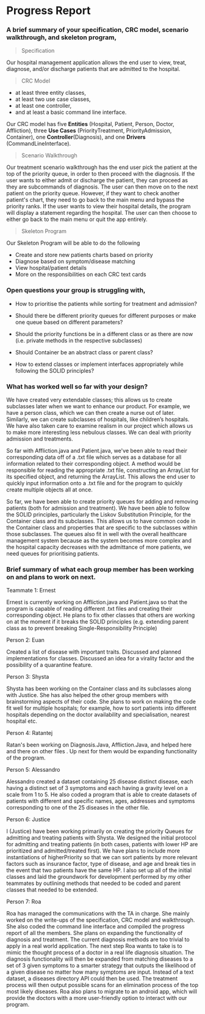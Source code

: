 #  Progress Report

### A brief summary of your specification, CRC model, scenario walkthrough, and skeleton program,

> Specification

Our hospital management application allows the end user to view, treat, diagnose, and/or discharge patients that are admitted to the hospital.

> CRC Model

-   at least three entity classes,
-   at least two use case classes,
-   at least one controller,
-   and at least a basic command line interface.

Our CRC model has five  **Entities**  (Hospital, Patient, Person, Doctor, Affliction), three  **Use Cases**  (PriorityTreatment, PriorityAdmission, Container), one  **Controller**(Diagnosis), and one  **Drivers**  (CommandLineInterface).


> Scenario Walkthrough

Our treatment scenario walkthrough has the end user pick the patient at the top of the priority queue, in order to then proceed with the diagnosis. If the user wants to either admit or discharge the patient, they can proceed as they are subcommands of diagnosis. The user can then move on to the next patient on the priority queue. However, if they want to check another patient's chart, they need to go back to the main menu and bypass the priority ranks. If the user wants to view their hospital details, the program will display a statement regarding the hospital. The user can then choose to either go back to the main menu or quit the app entirely.

>Skeleton Program

Our Skeleton Program will be able to do the following

-   Create and store new patients charts based on priority
-   Diagnose based on symptom/disease matching
-   View hospital/patient details
-   More on the responsibilities on each CRC text cards

### Open questions your group is struggling with,

-   How to prioritise the patients while sorting for treatment and admission?

- Should there be different priority queues for different purposes or make one queue based on different parameters?

- Should the priority functions be in a different class or as there are now (i.e. private methods in the respective subclasses)

- Should Container be an abstract class or parent class?

- How to extend classes or implement interfaces appropriately while following the SOLID principles?


### What has worked well so far with your design?

We have created very extendable classes; this allows us to create subclasses later when we want to enhance our product. For example, we have a person class, which we can then create a nurse out of later. Similarly, we can create subclasses of hospitals, like children’s hospitals. We have also taken care to examine realism in our project which allows us to make more interesting less nebulous classes. We can deal with priority admission and treatments.

So far with Affliction.java and Patient.java, we've been able to read their corresponding data off of a .txt file which serves as a database for all information related to their corresponding object. A method would be responsible for reading the appropriate .txt file, constructing an ArrayList for its specified object, and returning the ArrayList. This allows the end user to quickly input information onto a .txt file and for the program to quickly create multiple objects all at once.

So far, we have been able to create priority queues for adding and removing patients (both for admission and treatment). We have been able to follow the SOLID principles, particularly the Liskov Substitution Principle, for the Container class and its subclasses. This allows us to have common code in the Container class and properties that are specific to the subclasses within those subclasses. The queues also fit in well with the overall healthcare management system because as the system becomes more complex and the hospital capacity decreases with the admittance of more patients, we need queues for prioritising patients.


###  Brief summary of what each group member has been working on and plans to work on next.

Teammate 1: Ernest

Ernest is currently working on Affliction.java and Patient.java so that the program is capable of reading different .txt files and creating their corresponding object. He plans to fix other classes that others are working on at the moment if it breaks the SOLID principles (e.g. extending parent class as to prevent breaking Single-Responsibility Principle)

Person 2: Euan

Created a list of disease with important traits. Discussed and planned implementations for classes. Discussed an idea for a virality factor and the possibility of a quarantine feature.


Person 3: Shysta

Shysta has been working on the Container class and its subclasses along with Justice. She has also helped the other group members with brainstorming aspects of their code. She plans to work on making the code fit well for multiple hospitals; for example, how to sort patients into different hospitals depending on the doctor availability and specialisation, nearest hospital etc.

Person 4: Ratantej

Ratan's been working on Diagnosis.Java, Affliction.Java, and helped here and there on other files . Up next for them would be expanding functionality of the program. 

Person 5: Alessandro

Alessandro created a dataset containing 25 disease distinct disease, each having a distinct set of 3 symptoms and each having a gravity level on a scale from 1 to 5. He also coded a program that is able to create datasets of patients with different and specific names, ages, addresses and symptoms  corresponding to one of the 25 diseases in the other file.

Person 6: Justice

I (Justice) have been working primarily on creating the priority Queues for admitting and treating patients with Shysta. We designed the initial protocol for admitting and treating patients (in both cases, patients with lower HP are prioritized and admitted/treated first). We have plans to include more instantiations of higherPriority so that we can sort patients by more relevant factors such as insurance factor, type of disease, and age and break ties in the event that two patients have the same HP. I also set up all of the initial classes and laid the groundwork for development performed by my other teammates by outlining methods that needed to be coded and parent classes that needed to be extended.


Person 7: Roa

Roa has managed the communications with the TA in charge. She mainly worked on the write-ups of the specification, CRC model and walkthrough. She also coded the command line interface and compiled the progress report of all the members. She plans on expanding the functionality of diagnosis and treatment. The current diagnosis methods are too trivial to apply in a real world application. The next step Roa wants to take is to mimic the thought process of a doctor in a real life diagnosis situation. The diagnosis functionality will then be expanded from matching diseases to a set of 3 given symptoms to a smarter strategy that outputs the likelihood of a given disease no matter how many symptoms are input. Instead of a text dataset, a diseases directory API could then be used. The treatment process will then output possible scans for an elimination process of the top most likely diseases. Roa also plans to migrate to an android app, which will provide the doctors with a more user-friendly option to interact with our program.

